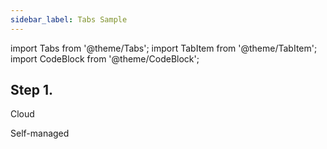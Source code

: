 ```yaml
---
sidebar_label: Tabs Sample
---
```


import Tabs from '@theme/Tabs';
import TabItem from '@theme/TabItem';
import CodeBlock from '@theme/CodeBlock';

##  Step 1.

<Tabs groupId="deployMethod">
<TabItem value="serverless" label="ClickHouse Cloud" default>

Cloud

</TabItem>
<TabItem value="selfmanaged" label="Self-managed">

Self-managed


</TabItem>
</Tabs>

